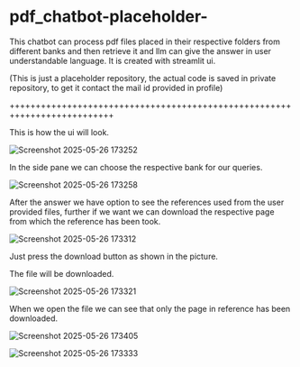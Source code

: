 # pdf_chatbot-placeholder-
This chatbot can process pdf files placed in their respective folders from different banks and then  retrieve it and  llm can give the answer in user understandable language. It is created with streamlit ui. 

(This is just a placeholder repository, the actual code is saved in private repository, to get it contact the mail id provided in profile)

++++++++++++++++++++++++++++++++++++++++++++++++++++++++++++++++++++++++++

This is how the ui will look. 



![Screenshot 2025-05-26 173252](https://github.com/user-attachments/assets/f8ba706a-6bf0-41bf-a663-0a48d78d3945)


In the side pane we can choose the respective bank for our queries. 

![Screenshot 2025-05-26 173258](https://github.com/user-attachments/assets/fba5552b-6c0c-4546-8230-68847ef4eaae)

After the answer we have option to see the references used from the user provided files, further if we want we can download the respective page from which the reference has been took. 

![Screenshot 2025-05-26 173312](https://github.com/user-attachments/assets/df8ba547-a234-4485-8269-0b8d074c33a8)

Just press the download button as shown in the picture. 

The file will be downloaded. 

![Screenshot 2025-05-26 173321](https://github.com/user-attachments/assets/f1033385-1473-4934-a51a-320dbd322cbe)


When we open the file we can see that only the page in reference has been downloaded. 




![Screenshot 2025-05-26 173405](https://github.com/user-attachments/assets/8deee377-e9b4-4128-9c01-aadf4babef10)

![Screenshot 2025-05-26 173333](https://github.com/user-attachments/assets/df080430-dee4-4164-80e7-33b4416ff8c3)
